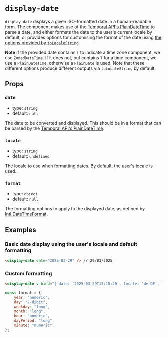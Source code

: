 # `display-date`

`display-date` displays a given ISO-formatted date in a human-readable form. The component makes use of the [Temporal API's PlainDateTime](https://developer.mozilla.org/en-US/docs/Web/JavaScript/Reference/Global_Objects/Temporal/PlainDateTime) to parse a date, and either formats the date to the user's current locale by default, or provides options for customising the format of the date using [the options provided by `toLocaleString`](https://developer.mozilla.org/en-US/docs/Web/JavaScript/Reference/Global_Objects/Temporal/PlainDateTime/toLocaleString#options).

**Note** if the provided date contains `[` to indicate a time zone component, we use `ZonedDateTime`. If it does not, but contains `T` for a time component, we use a `PlainDateTime`, otherwise a `PlainDate` is used. Note that these different options produce different outputs via `toLocaleString` by default.

## Props

### `date`

- type: `string`
- default: `null`

The date to be converted and displayed. This should be in a format that can be parsed by the [Temporal API's PlainDateTime](https://developer.mozilla.org/en-US/docs/Web/JavaScript/Reference/Global_Objects/Temporal/PlainDateTime).

### `locale`

- type: `string`
- default: `undefined`

The locale to use when formatting dates. By default, the user's locale is used.

### `format`

- type: `object`
- default: `null`

The formatting options to apply to the displayed date, as defined by [Intl.DateTimeFormat](https://developer.mozilla.org/en-US/docs/Web/JavaScript/Reference/Global_Objects/Intl/DateTimeFormat#using_options).

## Examples

### Basic date display using the user's locale and default formatting

```html
<display-date date="2025-03-29" /> // 29/03/2025
```

### Custom formatting

```html
<display-date v-bind="{ date: '2025-03-29T13:15:20', locale: 'de-DE', format }" /> // Samstag, 29. März 2025 um 13:15
```

```javascript
const format = {
	year: "numeric",
	day: "2-digit",
	weekday: "long",
	month: "long",
	hour: "numeric",
	dayPeriod: "long",
	minute: "numeric",
};
```

